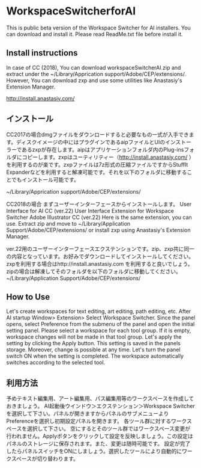# WorkspaceSwitcherforAI
This is public beta version of the Workspace Switcher for AI installers. You can download and install it.
Please read ReadMe.txt file before install it.

## Install instructions
In case of CC (2018), You can download workspaceSwitcherAI.zip and extract under the ~/Library/Apprication support/Adobe/CEP/extensions/.
However, You can download zxp and use some utilities like Anastasiy's Extension Manager.

http://install.anastasiy.com/


## インストール
CC2017の場合dmgファイルをダウンロードすると必要なもの一式が入手できます。ディスクイメージの中にはプラグインであるaipファイルとUIのインストーラーであるzxpが存在します。aipはアプリケーションフォルダ内のPlug-insフォルダにコピーします。zxpはユーティリティー（http://install.anastasiy.com/ ）を利用するのが楽です。zxpファイルは7z形式の圧縮ファイルですからStuffIt Expanderなどを利用すると解凍可能です。それを以下のフォルダに移動することでもインストール可能です。

~/Library/Apprication support/Adobe/CEP/extensions/

CC2018の場合
まずユーザーインターフェースからインストールします。
User Interface for AI CC (ver.22)
User Interface Extension for Workspace Switcher Adobe Illustrator CC (ver.22)
Here is the same extension, you can use. Extract zip and move to ~/Library/Application Support/Adobe/CEP/extensions/
or install zxp using Anastasiy's Extension Manager.

ver.22用のユーザーインターフェースエクステンションです。zip、zxp共に同一の内容となっています。お好みでダウンロードしてインストールしてください。zxpを利用する場合はhttp://install.anastasiy.com を利用すると良いでしょう。zipの場合は解凍してそのフォルダを以下のフォルダに移動してください。
~/Library/Application Support/Adobe/CEP/extensions/



## How to Use
Let's create workspaces for text editing, art editing, path editing, etc.
After AI startup Window> Extension> Select Workspace Switcher. Since the panel opens, select Preference from the submenu of the panel and open the initial setting panel.
Please select a workspace for each tool group.
If it is empty, workspace changes will not be made in that tool group. Let's apply the setting by clicking the Apply button. This setting is saved in the panels storage. Moreover, change is possible at any time.
Let's turn the panel switch ON when the setting is completed. The workspace automatically switches according to the selected tool.

## 利用方法
予めテキスト編集用、アート編集用、パス編集用等のワークスペースを作成しておきましょう。
AI起動後ウインドウ＞エクステンション＞Workspace Switcherを選択して下さい。パネルが開きますからパネルのサブメニューよりPreferenceを選択し初期設定パネルを開きます。
各ツール群に対するワークスペースを選択して下さい。
空にするとそのツール群ではワークスペース変更が行われません。Applyボタンをクリックして設定を反映しましょう。この設定はパネルのストレージに保存されます。また、変更は随時可能です。
設定が完了したらパネルスイッチをONにしましょう。選択したツールにより自動的にワークスペースが切り替わります。
